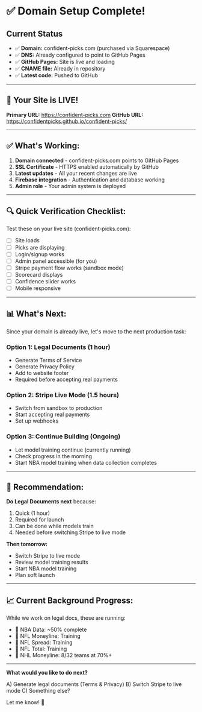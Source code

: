 # ✅ Domain Setup Complete!

## Current Status

- ✅ **Domain:** confident-picks.com (purchased via Squarespace)
- ✅ **DNS:** Already configured to point to GitHub Pages
- ✅ **GitHub Pages:** Site is live and loading
- ✅ **CNAME file:** Already in repository
- ✅ **Latest code:** Pushed to GitHub

---

## 🎉 **Your Site is LIVE!**

**Primary URL:** https://confident-picks.com
**GitHub URL:** https://confidentpicks.github.io/confident-picks/

---

## ✅ **What's Working:**

1. **Domain connected** - confident-picks.com points to GitHub Pages
2. **SSL Certificate** - HTTPS enabled automatically by GitHub
3. **Latest updates** - All your recent changes are live
4. **Firebase integration** - Authentication and database working
5. **Admin role** - Your admin system is deployed

---

## 🔍 **Quick Verification Checklist:**

Test these on your live site (confident-picks.com):

- [ ] Site loads
- [ ] Picks are displaying
- [ ] Login/signup works
- [ ] Admin panel accessible (for you)
- [ ] Stripe payment flow works (sandbox mode)
- [ ] Scorecard displays
- [ ] Confidence slider works
- [ ] Mobile responsive

---

## 📊 **What's Next:**

Since your domain is already live, let's move to the next production task:

### **Option 1: Legal Documents** (1 hour)
- Generate Terms of Service
- Generate Privacy Policy
- Add to website footer
- Required before accepting real payments

### **Option 2: Stripe Live Mode** (1.5 hours)
- Switch from sandbox to production
- Start accepting real payments
- Set up webhooks

### **Option 3: Continue Building** (Ongoing)
- Let model training continue (currently running)
- Check progress in the morning
- Start NBA model training when data collection completes

---

## 🚀 **Recommendation:**

**Do Legal Documents next** because:
1. Quick (1 hour)
2. Required for launch
3. Can be done while models train
4. Needed before switching Stripe to live mode

**Then tomorrow:**
- Switch Stripe to live mode
- Review model training results
- Start NBA model training
- Plan soft launch

---

## 📈 **Current Background Progress:**

While we work on legal docs, these are running:
- 🏀 NBA Data: ~50% complete
- 🏈 NFL Moneyline: Training
- 🏈 NFL Spread: Training
- 🏈 NFL Total: Training
- 🏒 NHL Moneyline: 8/32 teams at 70%+

---

**What would you like to do next?**

A) Generate legal documents (Terms & Privacy)
B) Switch Stripe to live mode
C) Something else?

Let me know! 🎯

